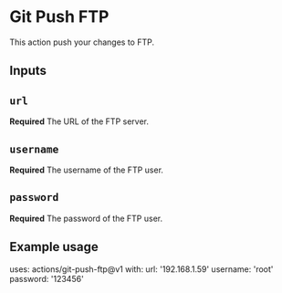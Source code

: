 # Git Push FTP

This action push your changes to FTP.

## Inputs

## `url`

**Required** The URL of the FTP server.

## `username`

**Required** The username of the FTP user.

## `password`

**Required** The password of the FTP user.

## Example usage

uses: actions/git-push-ftp@v1
with:
    url: '192.168.1.59'
    username: 'root'
    password: '123456'
